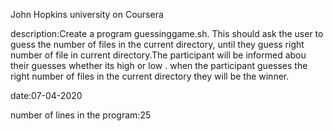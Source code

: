 John Hopkins university on Coursera

description:Create a program  guessinggame.sh. This should ask the user to guess the number of files in the current directory, until they guess right number of file in current directory.The participant will be informed abou their guesses whether its high or low . when the participant guesses the right number of files in the current directory they will be the winner.

date:07-04-2020

number of lines in the program:25
